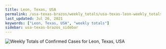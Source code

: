 ```yaml
---
title: Leon, Texas, USA
permalink: /usa-texas-brazos/weekly_totals/usa-texas-leon-weekly_totals.html
last_updated: Jul 26, 2021
keywords: ["Leon, Texas, USA", "weekly totals"]
sidebar: usa-texas-brazos_sidebar
---
```


![Weekly Totals of Confirmed Cases for Leon, Texas, USA](/covid_tracker/images/graphs/usa-texas-leon-weekly_totals_graph.png)
